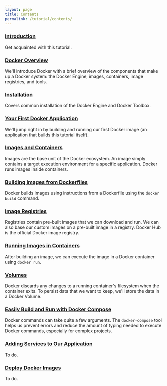 ```yaml
---
layout: page
title: Contents
permalink: /tutorial/contents/
---
```


### [Introduction](../intro/)

Get acquainted with this tutorial.

### [Docker Overview](../docker-overview/)

We'll introduce Docker with a brief overview of the components that make
up a Docker system: the Docker Engine, images, containers, image registries,
and tools.

### [Installation](../install-docker/)

Covers common installation of the Docker Engine and Docker Toolbox.

### [Your First Docker Application](../first-docker-application/)

We'll jump right in by building and running our first Docker image (an
application that builds this tutorial itself).

### [Images and Containers](../images-and-containers/)

Images are the base unit of the Docker ecosystem. An image simply contains a
target execution environment for a specific application. Docker runs images
inside containers.

### [Building Images from Dockerfiles](../building-images-from-dockerfiles/)

Docker builds images using instructions from a Dockerfile using the `docker
build` command.

### [Image Registries](../image-registries/)

Registries contain pre-built images that we can download and run. We can also
base our custom images on a pre-built image in a registry. Docker Hub is the
official Docker image registry.

### [Running Images in Containers](../running-images-in-containers/)

After building an image, we can execute the image in a Docker container using
`docker run`.

### [Volumes](../docker-volumes/)

Docker discards any changes to a running container's filesystem when the
container exits. To persist data that we want to keep, we'll store the data
in a Docker Volume.

### [Easily Build and Run with Docker Compose](../docker-compose/)

Docker commands can take quite a few arguments. The `docker-compose` tool
helps us prevent errors and reduce the amount of typing needed to execute
Docker commands, especially for complex projects.

### [Adding Services to Our Application](../adding-services/)

To do.

### [Deploy Docker Images](../deployment/)

To do.
